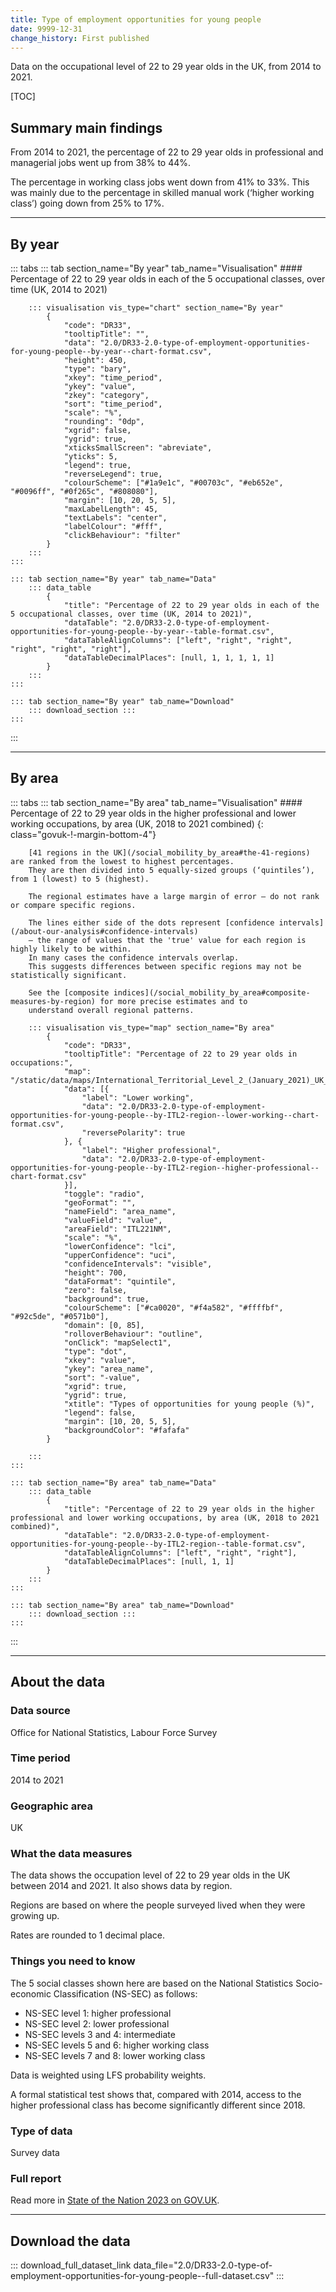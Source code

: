 ```yaml
---
title: Type of employment opportunities for young people
date: 9999-12-31
change_history: First published
---
```


Data on the occupational level of 22 to 29 year olds in the UK, from 2014 to 2021.

[TOC]

## Summary main findings

From 2014 to 2021, the percentage of 22 to 29 year olds in professional and managerial jobs went up from 38% to 44%.

The percentage in working class jobs went down from 41% to 33%.
This was mainly due to the percentage in skilled manual work (‘higher working class’) going down from 25% to 17%.

---

## By year

::: tabs
    ::: tab section_name="By year" tab_name="Visualisation"
        #### Percentage of 22 to 29 year olds in each of the 5 occupational classes, over time (UK, 2014 to 2021)

        ::: visualisation vis_type="chart" section_name="By year"
            {
                "code": "DR33",
                "tooltipTitle": "",
                "data": "2.0/DR33-2.0-type-of-employment-opportunities-for-young-people--by-year--chart-format.csv",
                "height": 450,
                "type": "bary",
                "xkey": "time_period",
                "ykey": "value",
                "zkey": "category",
                "sort": "time_period",
                "scale": "%",
                "rounding": "0dp",
                "xgrid": false,
                "ygrid": true,
                "xticksSmallScreen": "abreviate",
                "yticks": 5,
                "legend": true,
                "reverseLegend": true,
                "colourScheme": ["#1a9e1c", "#00703c", "#eb652e", "#0096ff", "#0f265c", "#808080"],
                "margin": [10, 20, 5, 5],
                "maxLabelLength": 45,
                "textLabels": "center",
                "labelColour": "#fff",
                "clickBehaviour": "filter"
            }
        :::
    :::

    ::: tab section_name="By year" tab_name="Data"
        ::: data_table
            {
                "title": "Percentage of 22 to 29 year olds in each of the 5 occupational classes, over time (UK, 2014 to 2021)",
                "dataTable": "2.0/DR33-2.0-type-of-employment-opportunities-for-young-people--by-year--table-format.csv",
                "dataTableAlignColumns": ["left", "right", "right", "right", "right", "right"],
                "dataTableDecimalPlaces": [null, 1, 1, 1, 1, 1]
            }
        :::
    :::

    ::: tab section_name="By year" tab_name="Download"
        ::: download_section :::
    :::
:::

---

## By area

::: tabs
    ::: tab section_name="By area" tab_name="Visualisation"
        #### Percentage of 22 to 29 year olds in the higher professional and lower working occupations, by area (UK, 2018 to 2021 combined) {: class="govuk-!-margin-bottom-4"}

        [41 regions in the UK](/social_mobility_by_area#the-41-regions) are ranked from the lowest to highest percentages.
        They are then divided into 5 equally-sized groups (‘quintiles’), from 1 (lowest) to 5 (highest).
        
        The regional estimates have a large margin of error – do not rank or compare specific regions.
        
        The lines either side of the dots represent [confidence intervals](/about-our-analysis#confidence-intervals)
        – the range of values that the 'true' value for each region is highly likely to be within.
        In many cases the confidence intervals overlap.
        This suggests differences between specific regions may not be statistically significant.
        
        See the [composite indices](/social_mobility_by_area#composite-measures-by-region) for more precise estimates and to
        understand overall regional patterns.

        ::: visualisation vis_type="map" section_name="By area"
            {
                "code": "DR33",
                "tooltipTitle": "Percentage of 22 to 29 year olds in occupations:",
                "map": "/static/data/maps/International_Territorial_Level_2_(January_2021)_UK_BUC.json",
                "data": [{
                    "label": "Lower working",
                    "data": "2.0/DR33-2.0-type-of-employment-opportunities-for-young-people--by-ITL2-region--lower-working--chart-format.csv",
                    "reversePolarity": true
                }, {
                    "label": "Higher professional",
                    "data": "2.0/DR33-2.0-type-of-employment-opportunities-for-young-people--by-ITL2-region--higher-professional--chart-format.csv"
                }],
                "toggle": "radio",
                "geoFormat": "",
                "nameField": "area_name",
                "valueField": "value",
                "areaField": "ITL221NM",
                "scale": "%",
                "lowerConfidence": "lci",
                "upperConfidence": "uci",
                "confidenceIntervals": "visible",
                "height": 700,
                "dataFormat": "quintile",
                "zero": false,
                "background": true,
                "colourScheme": ["#ca0020", "#f4a582", "#ffffbf", "#92c5de", "#0571b0"],
                "domain": [0, 85],
                "rolloverBehaviour": "outline",
                "onClick": "mapSelect1",
                "type": "dot",
                "xkey": "value",
                "ykey": "area_name",
                "sort": "-value",
                "xgrid": true,
                "ygrid": true,
                "xtitle": "Types of opportunities for young people (%)",
                "legend": false,
                "margin": [10, 20, 5, 5],
                "backgroundColor": "#fafafa"
            }
                
        :::
    :::

    ::: tab section_name="By area" tab_name="Data"
        ::: data_table
            {
                "title": "Percentage of 22 to 29 year olds in the higher professional and lower working occupations, by area (UK, 2018 to 2021 combined)",
                "dataTable": "2.0/DR33-2.0-type-of-employment-opportunities-for-young-people--by-ITL2-region--table-format.csv",
                "dataTableAlignColumns": ["left", "right", "right"],
                "dataTableDecimalPlaces": [null, 1, 1]
            }
        :::
    :::

    ::: tab section_name="By area" tab_name="Download"
        ::: download_section :::
    :::
:::

---

## About the data

### Data source
Office for National Statistics, Labour Force Survey

### Time period
2014 to 2021

### Geographic area
UK

### What the data measures
The data shows the occupation level of 22 to 29 year olds in the UK between 2014 and 2021. It also shows data by region.

Regions are based on where the people surveyed lived when they were growing up.

Rates are rounded to 1 decimal place.

### Things you need to know
The 5 social classes shown here are based on the National Statistics Socio-economic Classification (NS-SEC) as follows:

* NS-SEC level 1: higher professional
* NS-SEC level 2: lower professional
* NS-SEC levels 3 and 4: intermediate
* NS-SEC levels 5 and 6: higher working class
* NS-SEC levels 7 and 8: lower working class

Data is weighted using LFS probability weights.

A formal statistical test shows that, compared with 2014, access to the higher professional class has become significantly different since 2018.


### Type of data
Survey data

### Full report
Read more in [State of the Nation 2023 on GOV.UK](https://www.gov.uk/government/publications/state-of-the-nation-2023-people-and-places).

---

## Download the data

::: download_full_dataset_link data_file="2.0/DR33-2.0-type-of-employment-opportunities-for-young-people--full-dataset.csv" :::
